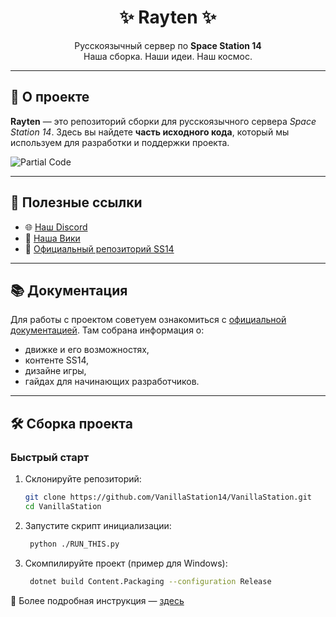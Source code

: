 <!-- Логотип (опционально) -->
<!--
<p align="center">
  <img alt="Rayten" width="880" height="300" src="https://raw.githubusercontent.com/space-wizards/asset-dump/de329a7898bb716b9d5ba9a0cd07f38e61f1ed05/github-logo.svg" />
</p>
-->

<h1 align="center">✨ Rayten ✨</h1>
<p align="center">
  Русскоязычный сервер по <b>Space Station 14</b>
  <br>Наша сборка. Наши идеи. Наш космос.
</p>

---

## 🚀 О проекте
**Rayten** — это репозиторий сборки для русскоязычного сервера *Space Station 14*.
Здесь вы найдете **часть исходного кода**, который мы используем для разработки и поддержки проекта.

![Partial Code](https://img.shields.io/badge/исходный%20код-частично%20скрыт-orange?style=for-the-badge&logo=github)

---

## 🔗 Полезные ссылки
- 🌐 [Наш Discord](https://discord.gg/W3Ep2esrzc)
- 📖 [Наша Вики](https://rayten.ru/)
- 💾 [Официальный репозиторий SS14](https://github.com/space-wizards/space-station-14)

---

## 📚 Документация
Для работы с проектом советуем ознакомиться с [официальной документацией](https://docs.spacestation14.io/).
Там собрана информация о:
- движке и его возможностях,
- контенте SS14,
- дизайне игры,
- гайдах для начинающих разработчиков.

---

## 🛠️ Сборка проекта

### Быстрый старт
1. Склонируйте репозиторий:
   ```bash
   git clone https://github.com/VanillaStation14/VanillaStation.git
   cd VanillaStation
    ```
2. Запустите скрипт инициализации:
   ```bash
    python ./RUN_THIS.py
    ```
3. Скомпилируйте проект (пример для Windows):
   ```bash
    dotnet build Content.Packaging --configuration Release
    ```
🔎 Более подробная инструкция — [здесь](https://docs.spacestation14.com/en/general-development/setup.html)
